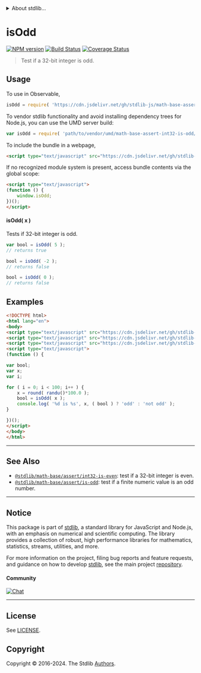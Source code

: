 <!--

@license Apache-2.0

Copyright (c) 2018 The Stdlib Authors.

Licensed under the Apache License, Version 2.0 (the "License");
you may not use this file except in compliance with the License.
You may obtain a copy of the License at

   http://www.apache.org/licenses/LICENSE-2.0

Unless required by applicable law or agreed to in writing, software
distributed under the License is distributed on an "AS IS" BASIS,
WITHOUT WARRANTIES OR CONDITIONS OF ANY KIND, either express or implied.
See the License for the specific language governing permissions and
limitations under the License.

-->


<details>
  <summary>
    About stdlib...
  </summary>
  <p>We believe in a future in which the web is a preferred environment for numerical computation. To help realize this future, we've built stdlib. stdlib is a standard library, with an emphasis on numerical and scientific computation, written in JavaScript (and C) for execution in browsers and in Node.js.</p>
  <p>The library is fully decomposable, being architected in such a way that you can swap out and mix and match APIs and functionality to cater to your exact preferences and use cases.</p>
  <p>When you use stdlib, you can be absolutely certain that you are using the most thorough, rigorous, well-written, studied, documented, tested, measured, and high-quality code out there.</p>
  <p>To join us in bringing numerical computing to the web, get started by checking us out on <a href="https://github.com/stdlib-js/stdlib">GitHub</a>, and please consider <a href="https://opencollective.com/stdlib">financially supporting stdlib</a>. We greatly appreciate your continued support!</p>
</details>

# isOdd

[![NPM version][npm-image]][npm-url] [![Build Status][test-image]][test-url] [![Coverage Status][coverage-image]][coverage-url] <!-- [![dependencies][dependencies-image]][dependencies-url] -->

> Test if a 32-bit integer is odd.



<section class="usage">

## Usage

To use in Observable,

```javascript
isOdd = require( 'https://cdn.jsdelivr.net/gh/stdlib-js/math-base-assert-int32-is-odd@umd/browser.js' )
```

To vendor stdlib functionality and avoid installing dependency trees for Node.js, you can use the UMD server build:

```javascript
var isOdd = require( 'path/to/vendor/umd/math-base-assert-int32-is-odd/index.js' )
```

To include the bundle in a webpage,

```html
<script type="text/javascript" src="https://cdn.jsdelivr.net/gh/stdlib-js/math-base-assert-int32-is-odd@umd/browser.js"></script>
```

If no recognized module system is present, access bundle contents via the global scope:

```html
<script type="text/javascript">
(function () {
    window.isOdd;
})();
</script>
```

#### isOdd( x )

Tests if 32-bit integer is odd.

```javascript
var bool = isOdd( 5 );
// returns true

bool = isOdd( -2 );
// returns false

bool = isOdd( 0 );
// returns false
```

</section>

<!-- /.usage -->

<section class="notes">

</section>

<!-- /.notes -->

<section class="examples">

## Examples

<!-- eslint no-undef: "error" -->

```html
<!DOCTYPE html>
<html lang="en">
<body>
<script type="text/javascript" src="https://cdn.jsdelivr.net/gh/stdlib-js/random-base-randu@umd/browser.js"></script>
<script type="text/javascript" src="https://cdn.jsdelivr.net/gh/stdlib-js/math-base-special-round@umd/browser.js"></script>
<script type="text/javascript" src="https://cdn.jsdelivr.net/gh/stdlib-js/math-base-assert-int32-is-odd@umd/browser.js"></script>
<script type="text/javascript">
(function () {

var bool;
var x;
var i;

for ( i = 0; i < 100; i++ ) {
    x = round( randu()*100.0 );
    bool = isOdd( x );
    console.log( '%d is %s', x, ( bool ) ? 'odd' : 'not odd' );
}

})();
</script>
</body>
</html>
```

</section>

<!-- /.examples -->

<!-- C interface documentation. -->



<!-- Section for related `stdlib` packages. Do not manually edit this section, as it is automatically populated. -->

<section class="related">

* * *

## See Also

-   <span class="package-name">[`@stdlib/math-base/assert/int32-is-even`][@stdlib/math/base/assert/int32-is-even]</span><span class="delimiter">: </span><span class="description">test if a 32-bit integer is even.</span>
-   <span class="package-name">[`@stdlib/math-base/assert/is-odd`][@stdlib/math/base/assert/is-odd]</span><span class="delimiter">: </span><span class="description">test if a finite numeric value is an odd number.</span>

</section>

<!-- /.related -->

<!-- Section for all links. Make sure to keep an empty line after the `section` element and another before the `/section` close. -->


<section class="main-repo" >

* * *

## Notice

This package is part of [stdlib][stdlib], a standard library for JavaScript and Node.js, with an emphasis on numerical and scientific computing. The library provides a collection of robust, high performance libraries for mathematics, statistics, streams, utilities, and more.

For more information on the project, filing bug reports and feature requests, and guidance on how to develop [stdlib][stdlib], see the main project [repository][stdlib].

#### Community

[![Chat][chat-image]][chat-url]

---

## License

See [LICENSE][stdlib-license].


## Copyright

Copyright &copy; 2016-2024. The Stdlib [Authors][stdlib-authors].

</section>

<!-- /.stdlib -->

<!-- Section for all links. Make sure to keep an empty line after the `section` element and another before the `/section` close. -->

<section class="links">

[npm-image]: http://img.shields.io/npm/v/@stdlib/math-base-assert-int32-is-odd.svg
[npm-url]: https://npmjs.org/package/@stdlib/math-base-assert-int32-is-odd

[test-image]: https://github.com/stdlib-js/math-base-assert-int32-is-odd/actions/workflows/test.yml/badge.svg?branch=v0.3.0
[test-url]: https://github.com/stdlib-js/math-base-assert-int32-is-odd/actions/workflows/test.yml?query=branch:v0.3.0

[coverage-image]: https://img.shields.io/codecov/c/github/stdlib-js/math-base-assert-int32-is-odd/main.svg
[coverage-url]: https://codecov.io/github/stdlib-js/math-base-assert-int32-is-odd?branch=main

<!--

[dependencies-image]: https://img.shields.io/david/stdlib-js/math-base-assert-int32-is-odd.svg
[dependencies-url]: https://david-dm.org/stdlib-js/math-base-assert-int32-is-odd/main

-->

[chat-image]: https://img.shields.io/gitter/room/stdlib-js/stdlib.svg
[chat-url]: https://app.gitter.im/#/room/#stdlib-js_stdlib:gitter.im

[stdlib]: https://github.com/stdlib-js/stdlib

[stdlib-authors]: https://github.com/stdlib-js/stdlib/graphs/contributors

[umd]: https://github.com/umdjs/umd
[es-module]: https://developer.mozilla.org/en-US/docs/Web/JavaScript/Guide/Modules

[deno-url]: https://github.com/stdlib-js/math-base-assert-int32-is-odd/tree/deno
[deno-readme]: https://github.com/stdlib-js/math-base-assert-int32-is-odd/blob/deno/README.md
[umd-url]: https://github.com/stdlib-js/math-base-assert-int32-is-odd/tree/umd
[umd-readme]: https://github.com/stdlib-js/math-base-assert-int32-is-odd/blob/umd/README.md
[esm-url]: https://github.com/stdlib-js/math-base-assert-int32-is-odd/tree/esm
[esm-readme]: https://github.com/stdlib-js/math-base-assert-int32-is-odd/blob/esm/README.md
[branches-url]: https://github.com/stdlib-js/math-base-assert-int32-is-odd/blob/main/branches.md

[stdlib-license]: https://raw.githubusercontent.com/stdlib-js/math-base-assert-int32-is-odd/main/LICENSE

<!-- <related-links> -->

[@stdlib/math/base/assert/int32-is-even]: https://github.com/stdlib-js/math-base-assert-int32-is-even/tree/umd

[@stdlib/math/base/assert/is-odd]: https://github.com/stdlib-js/math-base-assert-is-odd/tree/umd

<!-- </related-links> -->

</section>

<!-- /.links -->
